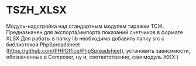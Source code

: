 # TSZH_XLSX
Модуль-надстройка над стандартным модулем тиражки ТСЖ. Предназначен для экспорта/импорта показаний счетчиков в формате XLSX
Для работы в папку lib необходимо добавить папку src с библиотекой PhpSpreadsheet (https://github.com/PHPOffice/PhpSpreadsheet), установить зависимости, обозначенные в Composer, ну и, соответственно, сам модуль ЖКХ:)

